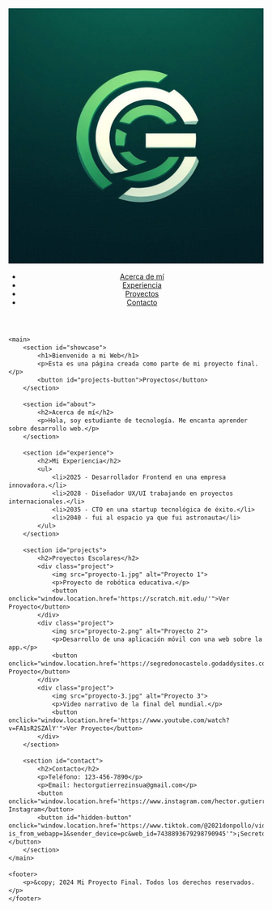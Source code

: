 <html lang="es">
<head>
    <meta charset="UTF-8">
    <meta name="viewport" content="width=device-width, initial-scale=1.0">
    <title>Mi Proyecto Final</title>
    <link rel="stylesheet" href="styles.css">
</head>
<body>
    <header>
        <img src="logo.jpg" alt="Mi Logo" class="logo">
        <nav>
            <ul>
                <li><a href="#about">Acerca de mí</a></li>
                <li><a href="#experience">Experiencia</a></li>
                <li><a href="#projects">Proyectos</a></li>
                <li><a href="#contact">Contacto</a></li>
            </ul>
        </nav>
    </header>

    <main>
        <section id="showcase">
            <h1>Bienvenido a mi Web</h1>
            <p>Esta es una página creada como parte de mi proyecto final.</p>
            <button id="projects-button">Proyectos</button>
        </section>

        <section id="about">
            <h2>Acerca de mí</h2>
            <p>Hola, soy estudiante de tecnología. Me encanta aprender sobre desarrollo web.</p>
        </section>

        <section id="experience">
            <h2>Mi Experiencia</h2>
            <ul>
                <li>2025 - Desarrollador Frontend en una empresa innovadora.</li>
                <li>2028 - Diseñador UX/UI trabajando en proyectos internacionales.</li>
                <li>2035 - CTO en una startup tecnológica de éxito.</li>
                <li>2040 - fui al espacio ya que fui astronauta</li>
            </ul>
        </section>

        <section id="projects">
            <h2>Proyectos Escolares</h2>
            <div class="project">
                <img src="proyecto-1.jpg" alt="Proyecto 1">
                <p>Proyecto de robótica educativa.</p>
                <button onclick="window.location.href='https://scratch.mit.edu/'">Ver Proyecto</button>
            </div>
            <div class="project">
                <img src="proyecto-2.png" alt="Proyecto 2">
                <p>Desarrollo de una aplicación móvil con una web sobre la app.</p>
                <button onclick="window.location.href='https://segredonocastelo.godaddysites.com/'">Ver Proyecto</button>
            </div>
            <div class="project">
                <img src="proyecto-3.jpg" alt="Proyecto 3">
                <p>Video narrativo de la final del mundial.</p>
                <button onclick="window.location.href='https://www.youtube.com/watch?v=FA1sR2SZAlY'">Ver Proyecto</button>
            </div>
        </section>

        <section id="contact">
            <h2>Contacto</h2>
            <p>Teléfono: 123-456-7890</p>
            <p>Email: hectorgutierrezinsua@gmail.com</p>
            <button onclick="window.location.href='https://www.instagram.com/hector.gutierreez/'">Mi Instagram</button>
            <button id="hidden-button" onclick="window.location.href='https://www.tiktok.com/@2021donpollo/video/7204591936492129579?is_from_webapp=1&sender_device=pc&web_id=7438893679298790945'">¡Secreto!</button>
        </section>
    </main>

    <footer>
        <p>&copy; 2024 Mi Proyecto Final. Todos los derechos reservados.</p>
    </footer>
</body>
</html>
